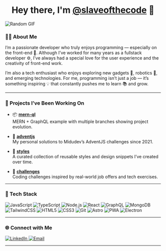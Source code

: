 <h1 align="center">Hey there, I'm <a href="https://slaveofthecode.vercel.app/">@slaveofthecode</a> 👋</h1>

<!-- start-daily-gif -->
<!--
<div align="center">
  <img src="https://media.giphy.com/media/YQitE4YNQNahy/giphy.gif" width="450"/>
</div>
-->
<!-- end-daily-gif -->

<!-- show randomize gift each refresh page -->

![Random GIF](https://media.giphy.com/media/MD0svLSDeudszrNrp0/giphy.gif)

<!-- end randomize gift -->

### 👨‍💻 About Me

I’m a passionate developer who truly enjoys programming — especially on the front-end 🎨. Although I’ve worked for many years as a fullstack developer ⚙️, I’ve always had a special love for the user experience and the creativity of front-end work.

I’m also a tech enthusiast who enjoys exploring new gadgets 📱, robotics 🤖, and emerging technologies. For me, programming isn’t just a job — it’s something inspiring 💡 that constantly pushes me to learn 📚 and grow.

---

### 🚀 Projects I’ve Been Working On

- 📦 [**mern-ql**](https://github.com/slaveofthecode/mern-ql)  
  MERN + GraphQL example with multiple branches showing project evolution.

- 🎄 [**adventjs**](https://github.com/slaveofthecode/adventjs)  
  My personal solutions to Midudev’s AdventJS challenges since 2021.

- 🎨 [**styles**](https://github.com/slaveofthecode/styles)  
  A curated collection of reusable styles and design snippets I’ve created over time.

- 🧠 [**challenges**](https://github.com/slaveofthecode/challenges)  
  Coding challenges inspired by real-world job offers and tech exercises.

---

### 🧰 Tech Stack

![JavaScript](https://img.shields.io/badge/-JavaScript-black?style=flat-square&logo=javascript)
![TypeScript](https://img.shields.io/badge/-TypeScript-black?style=flat-square&logo=typescript)
![Node.js](https://img.shields.io/badge/-Node.js-black?style=flat-square&logo=node.js)
![React](https://img.shields.io/badge/-React-black?style=flat-square&logo=react)
![GraphQL](https://img.shields.io/badge/-GraphQL-black?style=flat-square&logo=graphql)
![MongoDB](https://img.shields.io/badge/-MongoDB-black?style=flat-square&logo=mongodb)
![TailwindCSS](https://img.shields.io/badge/-TailwindCSS-black?style=flat-square&logo=tailwind-css)
![HTML5](https://img.shields.io/badge/-HTML5-black?style=flat-square&logo=html5)
![CSS3](https://img.shields.io/badge/-CSS3-black?style=flat-square&logo=css3)
![Git](https://img.shields.io/badge/-Git-black?style=flat-square&logo=git)
![Astro](https://img.shields.io/badge/-Astro-black?style=flat-square&logo=astro)
![PWA](https://img.shields.io/badge/-PWA-black?style=flat-square&logo=pwa)
![Electron](https://img.shields.io/badge/-Electron-black?style=flat-square&logo=electron)

---

### 🌐 Connect with Me

<div align="left">
  <a href="https://www.linkedin.com/in/gustavoml/">
    <img src="https://img.shields.io/badge/LinkedIn-blue?style=for-the-badge&logo=linkedin&logoColor=white" alt="LinkedIn"/>
  </a>
  <a href="mailto:gml.gustavoml@gmail.com">
    <img src="https://img.shields.io/badge/Email-D14836?style=for-the-badge&logo=gmail&logoColor=white" alt="Email"/>
  </a>
</div>

---

<!--
**slaveofthecode/slaveofthecode** is a ✨ _special_ ✨ repository because its `README.md` appears on your GitHub profile.
-->
